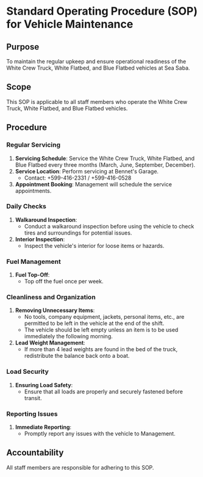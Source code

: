 # Standard Operating Procedure (SOP) for Vehicle Maintenance

## Purpose
To maintain the regular upkeep and ensure operational readiness of the White Crew Truck, White Flatbed, and Blue Flatbed vehicles at Sea Saba.

## Scope
This SOP is applicable to all staff members who operate the White Crew Truck, White Flatbed, and Blue Flatbed vehicles.

## Procedure

### Regular Servicing
1. **Servicing Schedule**: Service the White Crew Truck, White Flatbed, and Blue Flatbed every three months (March, June, September, December).
2. **Service Location**: Perform servicing at Bennet's Garage.
    - Contact: +599-416-2331 / +599-416-0528
3. **Appointment Booking**: Management will schedule the service appointments.

### Daily Checks
1. **Walkaround Inspection**:
   - Conduct a walkaround inspection before using the vehicle to check tires and surroundings for potential issues.
2. **Interior Inspection**:
   - Inspect the vehicle's interior for loose items or hazards.

### Fuel Management
1. **Fuel Top-Off**: 
   - Top off the fuel once per week.

### Cleanliness and Organization
1. **Removing Unnecessary Items**:
   - No tools, company equipment, jackets, personal items, etc., are permitted to be left in the vehicle at the end of the shift.
   - The vehicle should be left empty unless an item is to be used immediately the following morning.
2. **Lead Weight Management**:
   - If more than 4 lead weights are found in the bed of the truck, redistribute the balance back onto a boat.

### Load Security
1. **Ensuring Load Safety**:
   - Ensure that all loads are properly and securely fastened before transit.

### Reporting Issues
1. **Immediate Reporting**:
   - Promptly report any issues with the vehicle to Management.

## Accountability
All staff members are responsible for adhering to this SOP.
